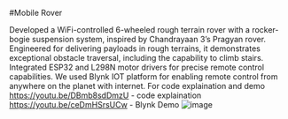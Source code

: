 #Mobile Rover

 Developed a WiFi-controlled 6-wheeled rough terrain rover with a rocker-bogie suspension system, inspired by Chandrayaan
3’s Pragyan rover. Engineered for delivering payloads in rough terrains, it demonstrates exceptional obstacle traversal,
including the capability to climb stairs. Integrated ESP32 and L298N motor drivers for precise remote control capabilities.
We used Blynk IOT platform for enabling remote control from anywhere on the planet with internet.
For code explaination and demo
https://youtu.be/DBmb8sdDmzU - code explaination
https://youtu.be/ceDmHSrsUCw - Blynk Demo
![image](https://github.com/user-attachments/assets/00ae64cc-48f8-4369-8970-7e8fb631bdeb)
